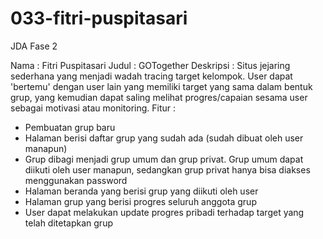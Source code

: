 # 033-fitri-puspitasari
JDA Fase 2

Nama      : Fitri Puspitasari
Judul     : GOTogether
Deskripsi : Situs jejaring sederhana yang menjadi wadah tracing target kelompok. User dapat 'bertemu' dengan user lain yang memiliki target yang sama dalam bentuk grup, yang kemudian dapat saling melihat progres/capaian sesama user sebagai motivasi atau monitoring.
Fitur : 
- Pembuatan grup baru
- Halaman berisi daftar grup yang sudah ada (sudah dibuat oleh user manapun)
- Grup dibagi menjadi grup umum dan grup privat. Grup umum dapat diikuti oleh user manapun, sedangkan grup privat hanya bisa diakses menggunakan password
- Halaman beranda yang berisi grup yang diikuti oleh user
- Halaman grup yang berisi progres seluruh anggota grup
- User dapat melakukan update progres pribadi terhadap target yang telah ditetapkan grup
